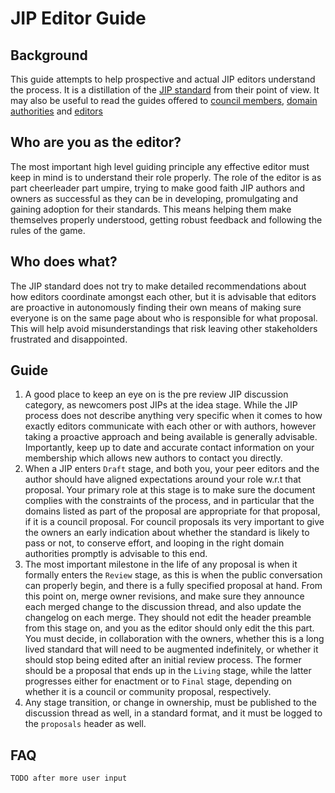 # JIP Editor Guide

## Background

This guide attempts to help prospective and actual JIP editors understand the process. It is a distillation of the [JIP standard](../jip-1/jip.md) from their point of view. It may also be useful to read the guides offered to [council members](council_member_guide.md), [domain authorities](domain_authority_guide.md) and [editors](editor_guide.md)

## Who are you as the editor?

The most important high level guiding principle any effective editor must keep in mind is to understand their role properly. The role of the editor is as part cheerleader part umpire, trying to make good faith JIP authors and owners as successful as they can be in developing, promulgating and gaining adoption for their standards. This means helping them make themselves properly understood, getting robust feedback and following the rules of the game.

## Who does what?

The JIP standard does not try to make detailed recommendations about how editors coordinate amongst each other, but it is advisable that editors are proactive in autonomously finding their own means of making sure everyone is on the same page about who is responsible for what proposal. This will help avoid misunderstandings that risk leaving other stakeholders frustrated and disappointed.

## Guide

1. A good place to keep an eye on is the pre review JIP discussion category, as newcomers post JIPs at the idea stage. While the JIP process does not describe anything very specific when it comes to how exactly editors communicate with each other or with authors, however taking a proactive approach and being available is generally advisable. Importantly, keep up to date and accurate contact information on your membership which allows new authors to contact you directly.
2. When a JIP enters `Draft` stage, and both you, your peer editors and the author should have aligned expectations around your role w.r.t that proposal. Your primary role at this stage is to make sure the document complies with the constraints of the process, and in particular that the domains listed as part of the proposal are appropriate for that proposal, if it is a council proposal. For council proposals its very important to give the owners an early indication about whether the standard is likely to pass or not, to conserve effort, and looping in the right domain authorities promptly is advisable to this end.
3. The most important milestone in the life of any proposal is when it formally enters the `Review` stage, as this is when the public conversation can properly begin, and there is a fully specified proposal at hand. From this point on, merge owner revisions, and make sure they announce each merged change to the discussion thread, and also update the changelog on each merge. They should not edit the header preamble from this stage on, and you as the editor should only edit the this part. You must decide, in collaboration with the owners, whether this is a long lived standard that will need to be augmented indefinitely, or whether it should stop being edited after an initial review process. The former should be a proposal that ends up in the `Living` stage, while the latter progresses either for enactment or to `Final` stage, depending on whether it is a council or community proposal, respectively.
4. Any stage transition, or change in ownership, must be published to the discussion thread as well, in a standard format, and it must be logged to the `proposals` header as well.

## FAQ

`TODO after more user input`